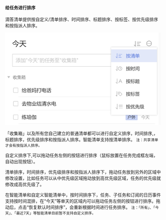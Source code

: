 #### 给任务进行排序

滴答清单提供按自定义/清单排序、时间排序、标题排序、按标签、按优先级排序和按指派人排序。

![winsort](../../images/Windows/task/pasted%20image%200%2011.png)

「收集箱」以及所有您自己建立的普通清单都可以进行自定义排序，时间排序,，标题排序，优先级排序和按指派人排序。智能清单支持按清单排序。 `注：共享清单才会有按指派人排序。`

自定义排序下,可以拖动任务左侧的按钮进行排序（鼠标放置在任务完成框左端，自动出现按钮）。

清单排序，时间排序，优先级排序和按指派人排序下，拖动任务放到另外的区域中修改设置，比如任务可以从中优先级区域拖动放到高优先级区域，任务的优先级就修改成高优先级了。

在智能清单和自定义智能清单中，按时间排序下，任务、子任务和订阅的日历事件支持按时间混排，在“今天”等单天的区域内可以拖动任务左侧的按钮进行排序。拖动后，点击“恢复默认时间排序”，会重新根据时间进行任务排序。 `注：「所有」、「今天」、「最近7天」等智能清单目前暂不支持自定义排序。`


